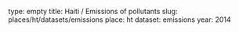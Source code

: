 type: empty
title: Haiti / Emissions of pollutants
slug: places/ht/datasets/emissions
place: ht
dataset: emissions
year: 2014
